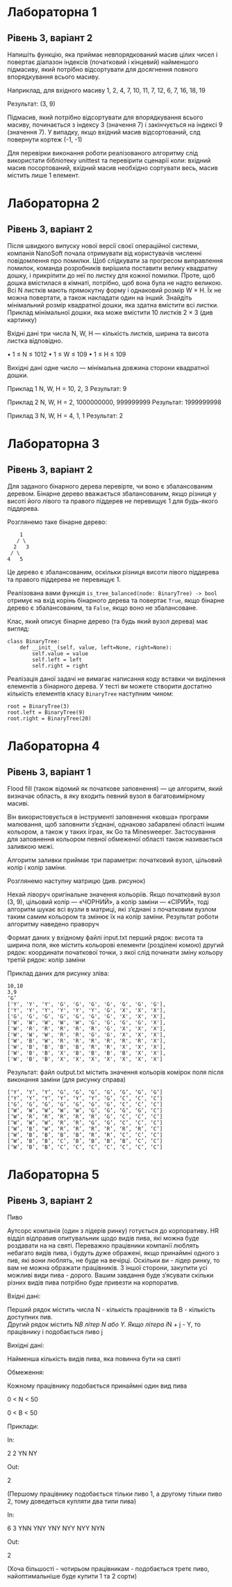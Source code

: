 # Лабораторна 1

## Рівень 3, варіант 2

Напишіть функцію, яка приймає невпорядкований масив цілих чисел і повертає діапазон індексів (початковий і кінцевий) найменшого підмасиву, який потрібно відсортувати для досягнення повного впорядкування всього масиву.

Наприклад, для вхідного масиву 1, 2, 4, 7, 10, 11, 7, 12, 6, 7, 16, 18, 19

Результат: (3, 9)

Підмасив, який потрібно відсортувати для впорядкування всього масиву, починається з індексу 3 (значення 7) і закінчується на індексі 9 (значення 7). У випадку, якщо вхідний масив відсортований, слд повернути кортеж (-1, -1)

Для перевірки виконання роботи реалізованого алгоритму слід використати бібліотеку unittest та перевірити сценарії коли: вхідний масив посортований, вхідний масив необхідно сортувати весь, масив містить лише 1 елемент.

# Лабораторна 2

## Рівень 3, варіант 2

Пiсля швидкого випуску нової версiї своєї операцiйної системи, компанiя NanoSoft почала отримувати вiд користувачiв численнi повiдомлення про помилки. Щоб слiдкувати за прогресом виправлення помилок, команда розробникiв вирiшила поставити велику квадратну дошку, i прикрiпити до неї по листку для кожної помилки. Проте, щоб дошка вмiстилася в кiмнатi, потрiбно, щоб вона була не надто великою. Всi N листкiв мають прямокутну форму i однаковий розмiр W × H. Їх не можна повертати, а також накладати один на iнший. Знайдiть мiнiмальний розмiр квадратної дошки, яка здатна вмiстити всi листки. Приклад мiнiмальної дошки, яка може вмiстити 10 листкiв 2 × 3 (див картинку)

Вхiднi данi три числа N, W, H — кiлькiсть листкiв, ширина та висота листка вiдповiдно. 

• 1 ≤ N ≤ 1012 
• 1 ≤ W ≤ 109 
• 1 ≤ H ≤ 109 

Вихiднi данi одне число — мiнiмальна довжина сторони квадратної дошки.

Приклад 1 
N, W, H = 10, 2, 3 
Результат: 9

Приклад 2 
N, W, H = 2, 1000000000, 999999999 
Результат: 1999999998

Приклад 3 
N, W, H = 4, 1, 1 
Результат: 2

# Лабораторна 3

## Рівень 3, варіант 2

Для заданого бінарного дерева перевірте, чи воно є збалансованим деревом. Бінарне дерево вважається збалансованим, якщо різниця у висоті його лівого та правого піддерев не перевищує 1 для будь-якого піддерева.

Розглянемо таке бінарне дерево:
```
    1
   / \
  2   3
 / \     
4   5   
```

Це дерево є збалансованим, оскільки різниця висоти лівого піддерева та правого піддерева не перевищує 1.

Реалізована вами функція `is_tree_balanced(node: BinaryTree) -> bool` отримує на вхід корінь бінарного дерева та повертає `True`, якщо бінарне дерево є збалансованим, та `False`, якщо воно не збалансоване.

Клас, який описує бінарне дерево (та будь який вузол дерева) має вигляд:

```
class BinaryTree:
    def __init__(self, value, left=None, right=None):
        self.value = value
        self.left = left
        self.right = right
```

Реалізація даної задачі не вимагає написання коду вставки чи виділення елементів з бінарного дерева. У тесті ви можете створити достатню кількість елементів класу `BinaryTree` наступним чином:

```
root = BinaryTree(3)
root.left = BinaryTree(9)
root.right = BinaryTree(20)
```

# Лабораторна 4

## Рівень 3, варіант 1

Flood fill (також відомий як початкове заповнення) — це алгоритм, який визначає область, в яку входить певний вузол в багатовимірному масиві.

Він використовується в інструменті заповнення «ковша» програми малювання, щоб заповнити з’єднані, однаково забарвлені області іншим кольором, а також у таких іграх, як Go та Minesweeper.
Застосування для заповнення кольором певної обмеженої області також називається заливкою межі.

Алгоритм заливки приймає три параметри: початковий вузол, цільовий колір і колір заміни.

Розглянемо наступну матрицю (див. рисунок) 

Нехай ліворуч оригінальне значення кольоріів. Якщо початковий вузол (3, 9), цільовий колір — «ЧОРНИЙ», а колір заміни — «СІРИЙ», тоді алгоритм шукає всі вузли в матриці, які з’єднані з початковим вузлом таким самим кольором та змінює їх на колір заміни. Результат роботи алгоритму наведено праворуч

Формат даних у вхідному файлі input.txt
перший рядок: висота та ширина поля, яке містить кольорові елементи (розділені комою)
другий рядок: координати початкової точки, з якої слід починати зміну кольору
третій рядок: колір заміни

Приклад даних для рисунку зліва:
```
10,10
3,9
‘G’
['Y', 'Y', 'Y', 'G', 'G', 'G', 'G', 'G', 'G', 'G'],
['Y', 'Y', 'Y', 'Y', 'Y', 'Y', 'G', 'X', 'X', 'X'],
['G', 'G', 'G', 'G', 'G', 'G', 'G', 'X', 'X', 'X'], 
['W', 'W', 'W', 'W', 'W', 'G', 'G', 'G', 'G', 'X'], 
['W', 'R', 'R', 'R', 'R', 'R', 'G', 'X', 'X', 'X'], 
['W', 'W', 'W', 'R', 'R', 'G', 'G', 'X', 'X', 'X'], 
['W', 'B', 'W', 'R', 'R', 'R', 'R', 'R', 'R', 'X'], 
['W', 'B', 'B', 'B', 'B', 'R', 'R', 'X', 'X', 'X'], 
['W', 'B', 'B', 'X', 'B', 'B', 'B', 'B', 'X', 'X'], 
['W', 'B', 'B', 'X', 'X', 'X', 'X', 'X', 'X', 'X']
```

Результат:
файл output.txt містить значення кольорів комірок поля після виконання заміни (для рисунку справа)
```
[‘Y’, ‘Y’, ‘Y’, ‘G’, ‘G’, ‘G’, ‘G’, ‘G’, ‘G’, ‘G’]
[‘Y’, ‘Y’, ‘Y’, ‘Y’, ‘Y’, ‘Y’, ‘G’, ‘C’, ‘C’, ‘C’]
[‘G’, ‘G’, ‘G’, ‘G’, ‘G’, ‘G’, ‘G’, ‘C’, ‘C’, ‘C’]
[‘W’, ‘W’, ‘W’, ‘W’, ‘W’, ‘G’, ‘G’, ‘G’, ‘G’, ‘C’]
[‘W’, ‘R’, ‘R’, ‘R’, ‘R’, ‘R’, ‘G’, ‘C’, ‘C’, ‘C’]
[‘W’, ‘W’, ‘W’, ‘R’, ‘R’, ‘G’, ‘G’, ‘C’, ‘C’, ‘C’]
[‘W’, ‘B’, ‘W’, ‘R’, ‘R’, ‘R’, ‘R’, ‘R’, ‘R’, ‘C’]
[‘W’, ‘B’, ‘B’, ‘B’, ‘B’, ‘R’, ‘R’, ‘C’, ‘C’, ‘C’]
[‘W’, ‘B’, ‘B’, ‘C’, ‘B’, ‘B’, ‘B’, ‘B’, ‘C’, ‘C’]
[‘W’, ‘B’, ‘B’, ‘C’, ‘C’, ‘C’, ‘C’, ‘C’, ‘C’, ‘C’]
```

# Лабораторна 5

## Рівень 3, варіант 2

Пиво

Аутсорс компанія (один з лідерів ринку) готується до корпоративу.  HR відділ відправив опитувальник щодо видів пива, які можна буде роздавати на на святі.  Переважно працівники компанії люблять небагато видів пива, і будуть дуже ображені, якщо принаймні одного з пив, які вони люблять, не буде на вечірці.  Оскільки ви - лідер ринку, то вам не можна ображати працівників.
З іншої сторони, закупити усі можливі види пива - дорого.  Вашим завдання буде з’ясувати скільки різних видів пива потрібно буде привезти на корпоратив.


Вхідні дані:
	
Перший рядок містить числа N - кількість працівників та B - кількість доступних пив.  
Другий рядок містить N*B літер N або Y.  Якщо літера i*N + j - Y, то працівнику i подобається пиво j

Вихідні дані:
	
Найменша кількість видів пива, яка повинна бути на святі

Обмеження:
	
Кожному працівнику подобається принаймні один вид пива
	
0 < N < 50

0 < B < 50

Приклади:

In:

2 2
YN NY

Out:
	
2 

(Першому працівнику подобається тільки пиво 1, а другому тільки пиво 2, тому доведеться купляти два типи пива)

In:

6 3
YNN YNY YNY NYY NYY NYN

Out:
	
2
	
(Хоча більшості - чотирьом працівникам - подобається третє пиво, найоптимальніше буде купити 1 та 2 сорти)



